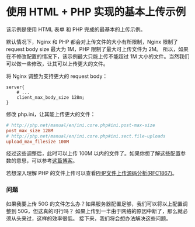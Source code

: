 # 使用 HTML + PHP 实现的基本上传示例

该示例是使用 HTML 表单 和 PHP 完成的最基本的上传示例。

默认情况下，Nginx 和 PHP 都会对上传文件的大小有所限制，Nginx 限制了 request body size 最大为 1M，PHP 限制了最大可上传文件为 2M。
所以，如果在不修改配置的情况下，该示例最大只能上传不能超过 1M 大小的文件。当然我们可以做一些修改，让其可以上传更大的文件。

将 Nginx 调整为支持更大的 request body：

```nginx
server{
    # ...
    client_max_body_size 128m;
}
```

修改 php.ini，让其能上传更大的文件：

```ini
# http://php.net/manual/en/ini.core.php#ini.post-max-size
post_max_size 128M
# http://php.net/manual/en/ini.core.php#ini.sect.file-uploads
upload_max_filesize 100M
```

经过这些调整后，此时可以上传 100M 以内的文件了。如果你想了解这些配置参数的意思，可以参考[这篇博客](https://blog.csdn.net/webnoties/article/details/17266651)。

若想深入理解 PHP 的文件上传可以查看[PHP文件上传源码分析(RFC1867)](http://www.laruence.com/2009/09/26/1103.html)。

### 问题

如果我要上传 50G 的文件怎么办？如果服务器配置足够，我们可以将以上配置调整到 50G，但这真的可行吗？
如果上传到一半由于网络的原因中断了，那么就必须从头来过，这样的效率很低。
接下来，我们将会想办法解决这些问题。

